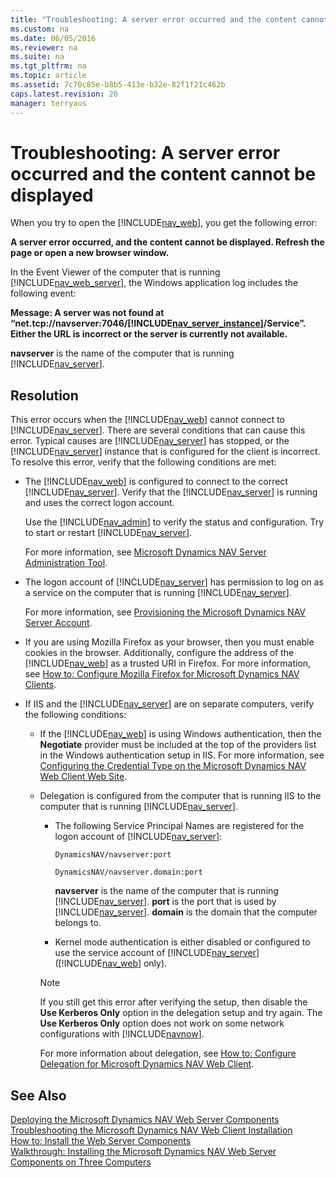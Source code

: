 ```yaml
---
title: "Troubleshooting: A server error occurred and the content cannot be displayed"
ms.custom: na
ms.date: 06/05/2016
ms.reviewer: na
ms.suite: na
ms.tgt_pltfrm: na
ms.topic: article
ms.assetid: 7c70c85e-b8b5-413e-b32e-82f1f21c462b
caps.latest.revision: 20
manager: terryaus
---
```

# Troubleshooting: A server error occurred and the content cannot be displayed
When you try to open the [!INCLUDE[nav_web](../dynamics-nav/includes/nav_web_md.md)], you get the following error:  
  
 **A server error occurred, and the content cannot be displayed. Refresh the page or open a new browser window.**  
  
 In the Event Viewer of the computer that is running [!INCLUDE[nav_web_server](../dynamics-nav/includes/nav_web_server_md.md)], the Windows application log includes the following event:  
  
 **Message: A server was not found at “net.tcp:\/\/navserver:7046\/[!INCLUDE[nav_server_instance](../dynamics-nav/includes/nav_server_instance_md.md)]\/Service”. Either the URL is incorrect or the server is currently not available.**  
  
 **navserver** is the name of the computer that is running [!INCLUDE[nav_server](../dynamics-nav/includes/nav_server_md.md)].  
  
## Resolution  
 This error occurs when the [!INCLUDE[nav_web](../dynamics-nav/includes/nav_web_md.md)] cannot connect to [!INCLUDE[nav_server](../dynamics-nav/includes/nav_server_md.md)]. There are several conditions that can cause this error. Typical causes are [!INCLUDE[nav_server](../dynamics-nav/includes/nav_server_md.md)] has stopped, or the [!INCLUDE[nav_server](../dynamics-nav/includes/nav_server_md.md)] instance that is configured for the client is incorrect. To resolve this error, verify that the following conditions are met:  
  
-   The [!INCLUDE[nav_web](../dynamics-nav/includes/nav_web_md.md)] is configured to connect to the correct [!INCLUDE[nav_server](../dynamics-nav/includes/nav_server_md.md)]. Verify that the [!INCLUDE[nav_server](../dynamics-nav/includes/nav_server_md.md)] is running and uses the correct logon account.  
  
     Use the [!INCLUDE[nav_admin](../dynamics-nav/includes/nav_admin_md.md)] to verify the status and configuration. Try to start or restart [!INCLUDE[nav_server](../dynamics-nav/includes/nav_server_md.md)].  
  
     For more information, see [Microsoft Dynamics NAV Server Administration Tool](../dynamics-nav/Microsoft-Dynamics-NAV-Server-Administration-Tool.md).  
  
-   The logon account of [!INCLUDE[nav_server](../dynamics-nav/includes/nav_server_md.md)] has permission to log on as a service on the computer that is running [!INCLUDE[nav_server](../dynamics-nav/includes/nav_server_md.md)].  
  
     For more information, see [Provisioning the Microsoft Dynamics NAV Server Account](../dynamics-nav/Provisioning-the-Microsoft-Dynamics-NAV-Server-Account.md).  
  
-   If you are using Mozilla Firefox as your browser, then you must enable cookies in the browser. Additionally, configure the address of the [!INCLUDE[nav_web](../dynamics-nav/includes/nav_web_md.md)] as a trusted URI in Firefox. For more information, see [How to: Configure Mozilla Firefox for Microsoft Dynamics NAV Clients](../Topic/How%20to:%20Configure%20Mozilla%20Firefox%20for%20Microsoft%20Dynamics%20NAV%20Clients.md).  
  
-   If IIS and the [!INCLUDE[nav_server](../dynamics-nav/includes/nav_server_md.md)] are on separate computers, verify the following conditions:  
  
    -   If the [!INCLUDE[nav_web](../dynamics-nav/includes/nav_web_md.md)] is using Windows authentication, then the **Negotiate** provider must be included at the top of the providers list in the Windows authentication setup in IIS. For more information, see [Configuring the Credential Type on the Microsoft Dynamics NAV Web Client Web Site](../Topic/How%20to:%20Configure%20Authentication%20of%20Microsoft%20Dynamics%20NAV%20Web%20Client%20Users.md#WebClient).  
  
    -   Delegation is configured from the computer that is running IIS to the computer that is running [!INCLUDE[nav_server](../dynamics-nav/includes/nav_server_md.md)].  
  
        -   The following Service Principal Names are registered for the logon account of [!INCLUDE[nav_server](../dynamics-nav/includes/nav_server_md.md)]:  
  
             `DynamicsNAV/navserver:port`  
  
             `DynamicsNAV/navserver.domain:port`  
  
             **navserver** is the name of the computer that is running [!INCLUDE[nav_server](../dynamics-nav/includes/nav_server_md.md)]. **port** is the port that is used by [!INCLUDE[nav_server](../dynamics-nav/includes/nav_server_md.md)]. **domain** is the domain that the computer belongs to.  
  
        -   Kernel mode authentication is either disabled or configured to use the service account of [!INCLUDE[nav_server](../dynamics-nav/includes/nav_server_md.md)] \([!INCLUDE[nav_web](../dynamics-nav/includes/nav_web_md.md)] only\).  
  
        > [!NOTE]  
        >  If you still get this error after verifying the setup, then disable the **Use Kerberos Only** option in the delegation setup and try again. The **Use Kerberos Only** option does not work on some network configurations with [!INCLUDE[navnow](../dynamics-nav/includes/navnow_md.md)].  
  
         For more information about delegation, see [How to: Configure Delegation for Microsoft Dynamics NAV Web Client](../Topic/How%20to:%20Configure%20Delegation%20for%20Microsoft%20Dynamics%20NAV%20Web%20Client.md).  
  
## See Also  
 [Deploying the Microsoft Dynamics NAV Web Server Components](../dynamics-nav/Deploying-the-Microsoft-Dynamics-NAV-Web-Server-Components.md)   
 [Troubleshooting the Microsoft Dynamics NAV Web Client Installation](../dynamics-nav/Troubleshooting-the-Microsoft-Dynamics-NAV-Web-Client-Installation.md)   
 [How to: Install the Web Server Components](../Topic/How%20to:%20Install%20the%20Web%20Server%20Components.md)   
 [Walkthrough: Installing the Microsoft Dynamics NAV Web Server Components on Three Computers](../Topic/Walkthrough:%20Installing%20the%20Microsoft%20Dynamics%20NAV%20Web%20Server%20Components%20on%20Three%20Computers.md)